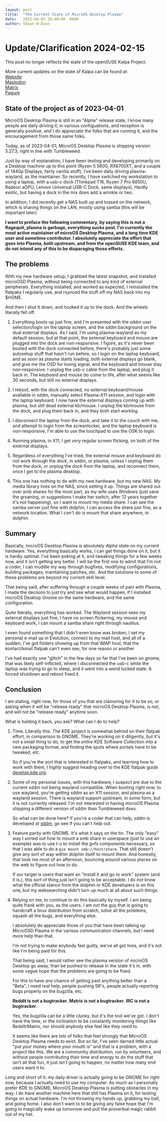 ```yaml
---
layout: post
title:  "The Current State of MicroOS Desktop Plasma"
date:   2023-04-01 20:40:00 -0800
author: Shawn W Dunn
---
```

# Update/Clarification 2024-02-15
This post no longer reflects the state of the openSUSE Kalpa Project.

More current updates on the state of Kalpa can be found at:<br>
[Website](http://kalpadesktop.org)<br>
[Mastodon](https://fosstodon.org/@kalpa)<br>
[Matrix](https://matrix.to/#/#kalpa:opensuse.org)<br>
[Pagure](https://code.opensuse.org/Kalpa/Development)


## State of the project as of 2023-04-01

MicroOS Desktop Plasma is still in an "Alpha" release state, I know many people
are daily driving it, in various configuations, and reception is generally
positive, and I do appreciate the folks that are running it, and the
encouragement from those same folks.

Today, as of 2023-04-01, MicroOS Desktop Plasma is shipping version 5.27.3,
right in line with Tumbleweed.

Just by way of explanation, I have been testing and developing primarily on
a Desktop machine up to this point (Ryzen 5 5600, RX6700XT, and a couple of
1440p Displays, fairly vanilla stuff), I've been daily driving plasma-wayland,
as the maintainer.   So recently, I have switched my workstation to using a
laptop, with a usb-c dock (Thinkpad T16, Ryzen 7 Pro 6850U, Radeon aGPU, Lenovo
Universal USB-C Dock, same displays), Hardly exotic, but having a dock in the
mix does add a wrinkle or two.

In addition, I did recently get a NAS built up and tossed on the network, which
is sharing things on the LAN, mostly using samba (this will be important later)

**I want to preface the following commentary, by saying this is not a Ragequit,
plasma is garbage, everything sucks post.  I'm currently the most active
maintainer of microOS Desktop Plasma, and a long time KDE user and sometime
contributor.   I absolutely appreciate the effort that goes into Plasma, both
upstream, and from the openSUSE KDE team, and do not intend any of this to be
disparaging those efforts.**

## The problems

With my new hardware setup, I grabbed the latest snapshot, and installed
microOSD Plasma, without being connected to any kind of external peripherals.
Everything installed, and worked as expected, I reinstalled the flatpaks I
regularly use, and rsynced the stuff off my NAS back into my $HOME.

And then I shut it down, and hooked it up to the dock.   And the wheels
literally fell off.

1. Everything boots up just fine, and I'm presented with the sddm user
selection/login on the laptop screen, and the sddm background on the dual
external displays.   As I said, I'm using plasma-wayland as my default session,
but at that point, the external keyboard and mouse are plugged into the dock are
non-responsive.   I figure, as it's never been booted with the dock connected
before, there's probably just some autosetup stuff that hasn't run before, so I
login on the laptop keyboard, and as soon as plasma starts loading, both
external displays go blank, and give me the OSD for losing signal, and the
keyboard and mouse stay non-responsive.  I unplug the usb-c cable from the
laptop, and plug it back in.  The keyboard and mouse do come to life, after what
seems like 30 seconds, but still no external displays.

2. I reboot, with the dock connected, no external keyboard/mouse available in
sddm, manually select Plasma-X11 session, and login with the laptop keyboard.
I now have the external displays coming up with plasma, but still dead external
kb/mouse.  I unplug the kb/mouse from the dock, and plug them back in, and they
both start working.

3. I disconnect the laptop from the dock, and take it to the couch with me, and
attempt to login from the screenlocker, and the laptop keyboard is
non-responsive, I'm able to use the touchpad to use the OSK to login.

4. Running plasma, in X11, I get *very* regular screen flicking, on both of the
external displays.

5. Regardless of everything I've tried, the external mouse and keyboard do not
work through the dock, in sddm, or plasma, unless I unplug them from the dock,
or unplug the dock from the laptop, and reconnect them, once I get to the plasma
desktop.

6. This one has nothing to do with my new hardware, but my new NAS.   My media
library lives on the NAS, since setting it up.  Things are shared out over smb
shares for the most part, as my wife uses Windows (just save the groaning, or
suggestions I make her switch, after 12 years together it's not happening),
so I want to mount my media share.  I can see the samba server just fine
with dolphin, I can access the share just fine, as a network location.  What
I *can't* do is mount that share anywhere, in dolphin.

## Summary

Basically, microOS Desktop Plasma is absolutely *Alpha* state on my current
hardware.   Yes, everything basically works, I can get things done on it, but
it is hardly optimal.   I've been poking at it, and tweaking things for a few
weeks now, and it isn't getting any better.  I will be the first one to admit
that I'm not a coder, I can muddle my way through bugfixes, modifying
configurations, building packages, maintaining patches, etc.   And the solutions
to some of these problems are beyond my current skill level.

That being said, after suffering through a couple weeks of pain with Plasma, I
made the decision to just try and see what would happen, if I installed microOS
Desktop Gnome on the same hardware, and the same configuration.

Quite literally, everything has worked.   The Wayland session sees my external
displays just fine, I have no screen flickering, my mouse and keyboard work, I
can mount a samba share right through nautilus.

I even found something that I didn't even know was broken, I set my personal
e-mail up in Evolution, connect to my mail host, and all of a sudden, I've got
folders showing up from that IMAP host, that the kontact/kmail flatpak can't
even see, for one reason or another

I've had exactly one "glitch" in the few days so far that I've been on gnome,
that was likely self-inflicted, where I disconnected the usb-c while the laptop
was trying to go to sleep, and it went into a weird locked state.   A forced
shutdown and reboot fixed it.

## Conclusion

I am stating, right now, for those of you that are clamoring for it to be so,
or asking when it will be "release ready" that microOS Desktop Plasma, is not,
and will not be "release ready" anytime soon.

What is holding it back, you ask?
What can I do to help?

1. Time.  Literally this.  The KDE project is somewhat behind on their flatpak
   effort, in comparison to GNOME.  They're working on it diligently, but it's
not a small thing to do, to get the *entire* KDE Software Collection into a new
packaging format, and finding the spots where portals have to be tweaked, etc.

   So if you're the sort that is interested in flatpaks, and learning how to
   work with them, I *highly* suggest heading over to the KDE flatpak guide
   [develop.kde.org](https://develop.kde.org/docs/packaging/flatpak).

2. Some of my personal issues, with this hardware, I *suspect* are due to the
   current sddm not being wayland compatible.  When booting right now, to use
wayland, you're getting sddm as an X11 session, and plasma as a wayland session.
There is wayland support upstream, in some form, but it is not currently
released. I'm not interested in having microOS Plasma shipping a different
version of sddm than Tumbleweed does.

   So what can be done here?  If you're a coder that can help, sddm is
   developed at [sddm](https://github.com/sddm/sddm), go see if you can't help
   out.

3. Feature parity with GNOME.   It's what it says on the tin.  The only "easy"
   way I sorted out how to mount a smb share in userspace (just to use an
example) was to use t-u to install the gvfs components necessary, so that I was
able to do a `gio mount smb://host/share`.   That still doesn't give any
sort of way within dolphin itself to mount them.   And honestly, that took
me most of an afternoon, bouncing around various places on the web to figure out
how to do.

   If our target is users that want an "install it and go to work" system (and
   it is.), this sort of thing just isn't going to be acceptable.   I do *not*
   know what the official stance from the dolphin or KDE developers is on this
   one, but my websearching didn't turn up much at all about such things.

4. Relying on me, to continue to do this basically by myself.  I am being quite
   frank with you, as the users.  I am *not* the guy that is going to handcraft
a linux distribution from scratch, solve all the problems, squash all the bugs,
and everything else.

   I absolutely do appreciate those of you that have been talking up MicroOSD
   Plasma in the various communication channels, but I need more help than that.

   I'm not trying to make anybody feel guilty, we've all got lives, and it's
   not like I'm being paid for this.

   That being said, I would rather see the plasma version of microOS Desktop go
   away, than be pushed to release in the state it's in, with some vague hope
   that the problems are going to be fixed.

   For this to have *any* chance of getting past anything better than a "Beta",
   I need *real* help, people pushing SR's, people actually reporting bugs
   properly on the bugzilla, etc.

   **Reddit is not a bugtracker.**
   **Matrix is not a bugtracker.**
   **IRC is not a bugtracker.**

   Yes, the bugzilla can be a little clunky, but it's the tool we've got. I
   don't have the time, or the inclination to be constantly monitoring things
   like Reddit/Matrix, nor should anybody else feel like they need to.

   It seems like there are lots of folks that feel strongly that MicroOS
   Desktop Plasma needs to exist.   But so far, I've seen darned little actual
   "put your money where your mouth is" and that is a problem, with a project
   like this. We are a community distribution, run by volunteers, and without
   people contributing their time and energy to do the stuff that isn't all that
   fun, it just isn't going to happen, no matter how many end users want it to.

Long and short of it: my daily driver is actually going to be GNOME for right
now, because I actually need to use my computer. As much as I personally prefer
KDE to GNOME, MicroOS Desktop Plasma is putting obstacles in my way.   I do have
another machine here that still has Plasma on it, for testing things on actual
hardware. I'm not throwing my hands up, grabbing my ball, and going home. I also
don't want to to be giving any false hope that I'm going to magically wake up
tomorrow and pull the proverbial magic rabbit out of my hat.
